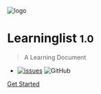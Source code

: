 <!-- _coverpage.md -->

![logo](_media/favicon.ico)

# Learninglist <small>1.0</small>

> A Learning Document



- [![issues](https://badgen.net/github/issues/Gaotianhe/Learninglist)](https://github.com/Gaotianhe/Learninglist/issues)
![GitHub](https://badgen.net/badge/icon/github?icon=github&label)

[Get Started](README.md)